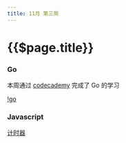 ```yaml
---
title: 11月 第三周
---
```


# {{$page.title}}

### Go

本周通过 [codecademy](https://www.codecademy.com/) 完成了 Go 的学习

[!go](./codecademy.png)

### Javascript

[计时器](https://codesandbox.io/s/countdown-926xz)
